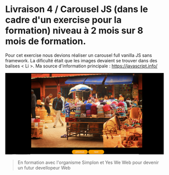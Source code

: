 # Livraison 4 / Carousel JS (dans le cadre d'un exercise pour la formation) niveau à 2 mois sur 8 mois de formation.

Pour cet exercise nous devions réaliser un carousel full vanilla JS sans framework.
La dificulté était que les images devaient se trouver dans des balises < Li >.
Ma source d'information principale : https://javascript.info/

<img src="./images/screen4.png" alt="" />

>En formation avec l'organisme Simplon et Yes We Web pour devenir un futur devellopeur Web
